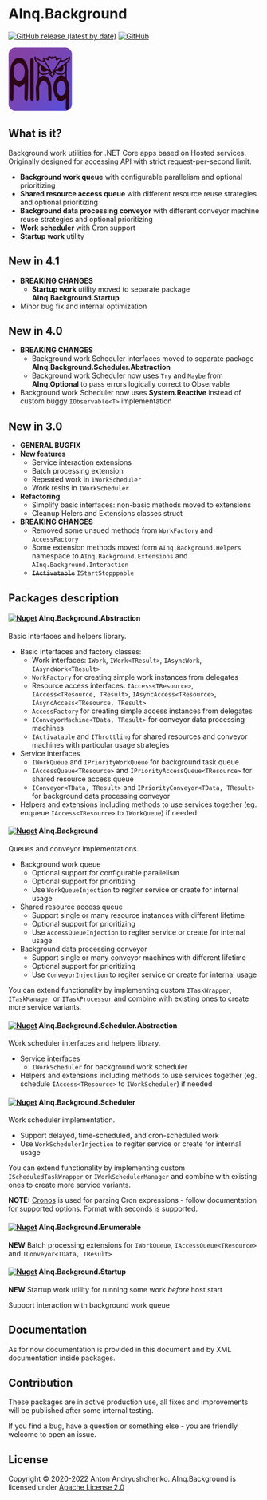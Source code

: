 # AInq.Background

[![GitHub release (latest by date)](https://img.shields.io/github/v/release/andryushchenko/AInq.Background)](https://github.com/andryushchenko/AInq.Background/releases) [![GitHub](https://img.shields.io/github/license/andryushchenko/AInq.Background)](LICENSE)

![AInq](https://raw.githubusercontent.com/andryushchenko/AInq.Background/main/AInq.png)

## What is it?

Background work utilities for .NET Core apps based on Hosted services. Originally designed for accessing API with strict request-per-second limit.

- **Background work queue** with configurable parallelism and optional prioritizing
- **Shared resource access queue** with different resource reuse strategies and optional prioritizing 
- **Background data processing conveyor** with different conveyor machine reuse strategies and optional prioritizing
- **Work scheduler** with Cron support
- **Startup work** utility

## New in 4.1

- **BREAKING CHANGES**
  - **Startup work** utility moved to separate package **AInq.Background.Startup**
- Minor bug fix and internal optimization

## New in 4.0

- **BREAKING CHANGES**
  - Background work Scheduler interfaces moved to separate package **AInq.Background.Scheduler.Abstraction**
  - Background work Scheduler now uses `Try` and `Maybe` from **AInq.Optional** to pass errors logically correct to Observable
- Background work Scheduler now uses **System.Reactive** instead of custom buggy `IObservable<T>` implementation

## New in 3.0

- **GENERAL BUGFIX**
- **New features**
  - Service interaction extensions
  - Batch processing extension
  - Repeated work in `IWorkScheduler`
  - Work reslts in `IWorkScheduler`
- **Refactoring**
  - Simplify basic interfaces: non-basic methods moved to extensions
  - Cleanup Helers and Extensions classes struct
- **BREAKING CHANGES**
  - Removed some unsued methods from `WorkFactory` and `AccessFactory`
  - Some extension methods moved form `AInq.Background.Helpers` namespace to `AInq.Background.Extensions` and `AInq.Background.Interaction`
  - ~~`IActivatable`~~ `IStartStopppable`
 

## Packages description
#### [![Nuget](https://img.shields.io/nuget/v/AInq.Background.Abstraction)](https://www.nuget.org/packages/AInq.Background.Abstraction/) AInq.Background.Abstraction

Basic interfaces and helpers library.

- Basic interfaces and factory classes:
  - Work interfaces: `IWork`, `IWork<TResult>`, `IAsyncWork`, `IAsyncWork<TResult>`
  - `WorkFactory` for creating simple work instances from delegates
  - Resource access interfaces: `IAccess<TResource>`, `IAccess<TResource, TResult>`, `IAsyncAccess<TResource>`, `IAsyncAccess<TResource, TResult>`
  - `AccessFactory` for creating simple access instances from delegates
  - `IConveyorMachine<TData, TResult>` for conveyor data processing machines
  - `IActivatable` and `IThrottling` for shared resources and conveyor machines with particular usage strategies
- Service interfaces
  - `IWorkQueue` and `IPriorityWorkQueue` for background task queue
  - `IAccessQueue<TResource>` and `IPriorityAccessQueue<TResource>` for shared resource access queue
  - `IConveyor<TData, TResult>` and `IPriorityConveyor<TData, TResult>` for background data processing conveyor
- Helpers and extensions including methods to use services together (eg. enqueue `IAccess<TResource>` to `IWorkQueue`) if needed

#### [![Nuget](https://img.shields.io/nuget/v/AInq.Background)](https://www.nuget.org/packages/AInq.Background/) AInq.Background

Queues and conveyor implementations.

- Background work queue
  - Optional support for configurable parallelism
  - Optional support for prioritizing
  - Use `WorkQueueInjection` to regiter service or create for internal usage
- Shared resource access queue
  - Support single or many resource instances with different lifetime
  - Optional support for prioritizing
  - Use `AccessQueueInjection` to regiter service or create for internal usage
- Background data processing conveyor
  - Support single or many conveyor machines with different lifetime
  - Optional support for prioritizing
  - Use `ConveyorInjection` to regiter service or create for internal usage

You can extend functionality by implementing custom `ITaskWrapper`, `ITaskManager` or `ITaskProcessor` and combine with existing ones to create more service variants. 

#### [![Nuget](https://img.shields.io/nuget/v/AInq.Background.Scheduler.Abstraction)](https://www.nuget.org/packages/AInq.Background.Scheduler.Abstraction/) AInq.Background.Scheduler.Abstraction

Work scheduler interfaces and helpers library.

- Service interfaces
  - `IWorkScheduler` for background work scheduler
- Helpers and extensions including methods to use services together (eg. schedule `IAccess<TResource>` to `IWorkScheduler`) if needed

#### [![Nuget](https://img.shields.io/nuget/v/AInq.Background.Scheduler)](https://www.nuget.org/packages/AInq.Background.Scheduler/) AInq.Background.Scheduler

Work scheduler implementation.
- Support delayed, time-scheduled, and cron-scheduled work
- Use `WorkSchedulerInjection` to regiter service or create for internal usage

You can extend functionality by implementing custom `IScheduledTaskWrapper` or `IWorkSchedulerManager` and combine with existing ones to create more service variants. 

**NOTE:** [Cronos](https://github.com/HangfireIO/Cronos) is used for parsing Cron expressions - follow documentation for supported options. Format with seconds is supported.

#### [![Nuget](https://img.shields.io/nuget/v/AInq.Background.Enumerable)](https://www.nuget.org/packages/AInq.Background.Enumerable/) AInq.Background.Enumerable

**NEW** Batch processing extensions for `IWorkQueue`, `IAccessQueue<TResource>` and `IConveyor<TData, TResult>`

#### [![Nuget](https://img.shields.io/nuget/v/AInq.Background.Startup)](https://www.nuget.org/packages/AInq.Background.Startup/) AInq.Background.Startup

**NEW** Startup work utility for running some work *before* host start

Support interaction with background work queue

## Documentation

As for now documentation is provided in this document and by XML documentation inside packages.

## Contribution

These packages are in active production use, all fixes and improvements will be published after some internal testing.

If you find a bug, have a question or something else - you are friendly welcome to open an issue.

## License
Copyright © 2020-2022 Anton Andryushchenko. AInq.Background is licensed under [Apache License 2.0](LICENSE)
